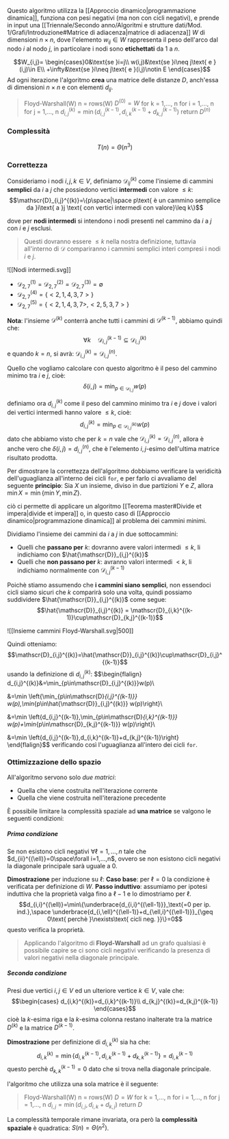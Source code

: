 Questo algoritmo utilizza la [[Approccio dinamico|programmazione dinamica]], funziona con pesi negativi (ma non con cicli negativi), e prende in input una [[Triennale/Secondo anno/Algoritmi e strutture dati/Mod. 1/Grafi/Introduzione#Matrice di adiacenza|matrice di adiacenza]]  $W$ di dimensioni $n\times n$, dove l'elemento $w_{ij}\in W$ rappresenta il peso dell'arco dal nodo $i$ al nodo $j$, in particolare i nodi sono **etichettati** da $1$ a $n$.

$$W_{i,j}=
\begin{cases}0&\text{se }i=j\\
w(i,j)&\text{se }i\neq j\text{ e }(i,j)\in E\\
+\infty&\text{se }i\neq j\text{ e }(i,j)\notin E
\end{cases}$$
Ad ogni iterazione l'algoritmo **crea** una matrice delle distanze $D$, anch'essa di dimensioni $n\times n$ e con elementi $d_{ij}$.

>$\text{Floyd-Warshall(W)}$
>	$\text{n = rows(W)}$
>	$D^{(0)} = W$
>	$\text{for k = 1,..., n}$
>		$\text{for i = 1,..., n}$
>			$\text{for j = 1,..., n}$
>				$d_{i,j}^{(k)} = \min(d_{i,j}^{(k-1)}, d_{i,k}^{(k-1)}+d_{k,j}^{(k-1)})$
>	$\text{return }D^{(n)}$

### Complessità
$$T(n)=\Theta(n^3)$$

### Correttezza
Consideriamo i nodi $i,j,k\in V$, definiamo $\mathscr{D}_{ij}^{(k)}$ come l'insieme di cammini **semplici** da $i$ a $j$ che possiedono vertici **intermedi** con valore $\leq k$:
$$\mathscr{D}_{i,j}^{(k)}=\{p\space|\space p\text{ è un cammino semplice da }i\text{ a }j \text{ con vertici intermedi con valore}\leq k\}$$

dove per **nodi intermedi** si intendono i nodi presenti nel cammino da $i$ a $j$ con $i$ e $j$ esclusi.
>Questi dovranno essere $\leq k$ nella nostra definizione, tuttavia all'interno di $\mathscr{D}$ compariranno i cammini semplici interi compresi i nodi $i$ e $j$.

![[Nodi intermedi.svg]]
- $\mathscr{D}_{2,7}^{(1)}=\mathscr{D}_{2,7}^{(2)}=\mathscr{D}_{2,7}^{(3)}=\emptyset$
- $\mathscr{D}_{2,7}^{(4)}=\{<2,1,4,3,7>\}$
- $\mathscr{D}_{2,7}^{(5)}=\{<2,1,4,3,7>,<2,5,3,7>\}$

**Nota**: l'insieme $\mathscr{D}^{(k)}$ conterrà anche tutti i cammini di $\mathscr{D}^{(k-1)}$, abbiamo quindi che:
$$\forall k\quad\mathscr{D}_{i,j}^{(k-1)}\subseteq\mathscr{D}_{i,j}^{(k)}$$
e quando $k=n$, si avrà: $\mathscr{D}_{i,j}^{(k)}=\mathscr{D}_{i,j}^{(n)}$.

Quello che vogliamo calcolare con questo algoritmo è il peso del cammino minimo tra $i$ e $j$, cioè:
$$\delta(i,j)=\min_{p\in\mathscr{D}_{i,j}} w(p)$$

definiamo ora $d_{i,j}^{(k)}$ come il peso del cammino minimo tra $i$ e $j$ dove i valori dei vertici intermedi hanno valore $\leq k$, cioè:
$$d_{i,j}^{(k)}=\min_{p\in\mathscr{D}_{i,j}^{(k)}} w(p)$$
dato che abbiamo visto che per $k=n$ vale che $\mathscr{D}_{i,j}^{(k)}=\mathscr{D}_{i,j}^{(n)}$, allora è anche vero che $\delta(i,j)=d_{i,j}^{(n)}$, che è l'elemento $i,j$-esimo dell'ultima matrice risultato prodotta.

Per dimostrare la correttezza dell'algoritmo dobbiamo verificare la veridicità dell'uguaglianza all'interno dei cicli `for`, e per farlo ci avvaliamo del seguente **principio**:
	Sia $X$ un insieme, diviso in due partizioni $Y$ e $Z$, allora $\min X=\min\{\min Y,\min Z\}$.

ciò ci permette di applicare un algoritmo [[Teorema master#Divide et impera|divide et impera]] o, in questo caso di [[Approccio dinamico|programmazione dinamica]] al problema dei cammini minimi.

Dividiamo l'insieme dei cammini da $i$ a $j$ in due sottocammini:
- Quelli che **passano per** $k$: dovranno avere valori intermedi $\leq k$, li indichiamo con $\hat{\mathscr{D}}_{i,j}^{(k)}$
- Quelli che **non passano per** $k$: avranno valori intermedi $< k$, li indichiamo normalmente con $\mathscr{D}_{i,j}^{(k-1)}$

Poichè stiamo assumendo che **i cammini siano semplici**, non essendoci cicli siamo sicuri che $k$ comparirà solo una volta, quindi possiamo suddividere $\hat{\mathscr{D}}_{i,j}^{(k)}$ come segue:
$$\hat{\mathscr{D}}_{i,j}^{(k)} = \mathscr{D}_{i,k}^{(k-1)}\cup\mathscr{D}_{k,j}^{(k-1)}$$

![[Insieme cammini Floyd-Warshall.svg|500]]


Quindi otteniamo:
$$\mathscr{D}_{i,j}^{(k)}=\hat{\mathscr{D}}_{i,j}^{(k)}\cup\mathscr{D}_{i,j}^{(k-1)}$$
usando la definizione di $d_{i,j}^{(k)}$:
$$\begin{flalign}
d_{i,j}^{(k)}&=\min_{p\in\mathscr{D}_{i,j}^{(k)}}w(p)\\

&=\min \left\{\min_{p\in\mathscr{D}_{i,j}^{(k-1)}} w(p),\min_{p\in\hat{\mathscr{D}}_{i,j}^{(k)}} w(p)\right\}\\

&=\min \left\{d_{i,j}^{(k-1)},\min_{p\in\mathscr{D}_{i,k}^{(k-1)}} w(p)+\min_{p\in\mathscr{D}_{k,j}^{(k-1)}} w(p)\right\}\\

&=\min \left\{d_{i,j}^{(k-1)},d_{i,k}^{(k-1)}+d_{k,j}^{(k-1)}\right\}
\end{flalign}$$
verificando così l'uguaglianza all'intero dei cicli `for`.

### Ottimizzazione dello spazio
All'algoritmo servono solo _due matrici_:
- Quella che viene costruita nell'iterazione corrente
- Quella che viene costruita nell'iterazione precedente

È possibile limitare la complessità spaziale ad **una matrice** se valgono le seguenti condizioni:

##### Prima condizione
Se non esistono cicli negativi $\forall \ell=1,...,n$ tale che $d_{ii}^{(\ell)}=0\space\forall i=1,...,n$, ovvero se non esistono cicli negativi la diagonale principale sarà uguale a $0$.

**Dimostrazione** per induzione su $\ell$:
**Caso base**: per $\ell=0$ la condizione è verificata per definizione di $W$.
**Passo induttivo**: assumiamo per ipotesi induttiva che la proprietà valga fino a $\ell-1$ e lo dimostriamo per $\ell$.
$$d_{i,i}^{(\ell)}=\min\{\underbrace{d_{i,i}^{(\ell-1)}}_\text{=0 per ip. ind.},\space \underbrace{d_{i,\ell}^{(\ell-1)}+d_{\ell,i}^{(\ell-1)}}_{\geq 0\text{ perchè }\nexists\text{ cicli neg. }}\}=0$$
questo verifica la proprietà.
>Applicando l'algoritmo di **Floyd-Warshall** ad un grafo qualsiasi è possibile capire se ci sono cicli negativi verificando la presenza di valori negativi nella diagonale principale.

##### Seconda condizione
Presi due vertici $i,j\in V$ ed un ulteriore vertice $k\in V$, vale che:
$$\begin{cases}
d_{i,k}^{(k)}=d_{i,k}^{(k-1)}\\
d_{k,j}^{(k)}=d_{k,j}^{(k-1)}
\end{cases}$$
cioè la $k$-esima riga e la $k$-esima colonna restano inalterate tra la matrice $D^{(k)}$ e la matrice $D^{(k-1)}$.

**Dimostrazione** per definizione di $d_{i,k}^{(k)}$ sia ha che:
$$d_{i,k}^{(k)}=\min\{d_{i,k}^{(k-1)},d_{i,k}^{(k-1)}+d_{k,k}^{(k-1)}\}=d_{i,k}^{(k-1)}$$
questo perchè $d_{k,k}^{(k-1)}=0$ dato che si trova nella diagonale principale.

l'algoritmo che utilizza una sola matrice è il seguente:

>$\text{Floyd-Warshall(W)}$
>	$\text{n = rows(W)}$
>	$D = W$
>	$\text{for k = 1,..., n}$
>		$\text{for i = 1,..., n}$
>			$\text{for j = 1,..., n}$
>				$d_{i,j} = \min(d_{i,j}, d_{i,k}+d_{k,j})$
>	$\text{return }D$

La complessità temporale rimane invariata, ora però la **complessità spaziale** è quadratica: $S(n)=\Theta(n^2)$.

